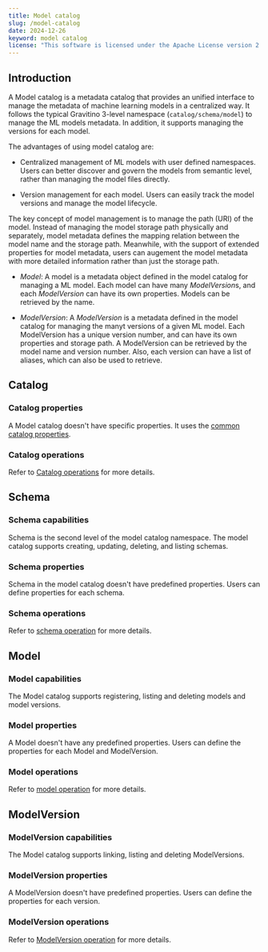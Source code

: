 ```yaml
---
title: Model catalog
slug: /model-catalog
date: 2024-12-26
keyword: model catalog
license: "This software is licensed under the Apache License version 2."
---
```


## Introduction

A Model catalog is a metadata catalog that provides an unified interface
to manage the metadata of machine learning models in a centralized way.
It follows the typical Gravitino 3-level namespace (`catalog/schema/model`)
to manage the ML models metadata.
In addition, it supports managing the versions for each model.

The advantages of using model catalog are:

* Centralized management of ML models with user defined namespaces.
  Users can better discover and govern the models from semantic level,
  rather than managing the model files directly.

* Version management for each model.
  Users can easily track the model versions and manage the model lifecycle.

The key concept of model management is to manage the path (URI) of the model.
Instead of managing the model storage path physically and separately,
model metadata defines the mapping relation between the model name and the storage path.
Meanwhile, with the support of extended properties for model metadata,
users can augement the model metadata with more detailed information rather than just the storage path.

* *Model*: A model is a metadata object defined in the model catalog for managing a ML model.
  Each model can have many *ModelVersion*s, and each *ModelVersion* can have its own properties.
  Models can be retrieved by the name.

* *ModelVersion*: A *ModelVersion* is a metadata defined in the model catalog
  for managing the manyt versions of a given ML model.
  Each ModelVersion has a unique version number, and can have its own properties and storage path.
  A ModelVersion can be retrieved by the model name and version number.
  Also, each version can have a list of aliases, which can also be used to retrieve.

## Catalog

### Catalog properties

A Model catalog doesn't have specific properties.
It uses the [common catalog properties](../../admin/server-config.md#apache-gravitino-catalog-properties-configuration).

### Catalog operations

Refer to [Catalog operations](../../metadata/model.md#catalog-operations) for more details.

## Schema

### Schema capabilities

Schema is the second level of the model catalog namespace.
The model catalog supports creating, updating, deleting, and listing schemas.

### Schema properties

Schema in the model catalog doesn't have predefined properties.
Users can define properties for each schema.

### Schema operations

Refer to [schema operation](../../metadata/model.md#schema-operations) for more details.

## Model

### Model capabilities

The Model catalog supports registering, listing and deleting models and model versions.

### Model properties

A Model doesn't have any predefined properties.
Users can define the properties for each Model and ModelVersion.

### Model operations

Refer to [model operation](../../metadata/model.md#model-operations) for more details.

## ModelVersion

### ModelVersion capabilities

The Model catalog supports linking, listing and deleting ModelVersions.

### ModelVersion properties

A ModelVersion doesn't have predefined properties.
Users can define the properties for each version.

### ModelVersion operations

Refer to [ModelVersion operation](../../metadata/model.md#model-version-operations)
for more details.

